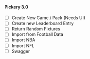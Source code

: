 #### Pickery 3.0

- [ ] Create New Game / Pack (Needs UI)
- [ ] Create new Leaderboard Entry
- [ ] Return Random Fixtures
- [ ] Import from Football Data
- [ ] Import NBA
- [ ] Import NFL
- [ ] Swagger